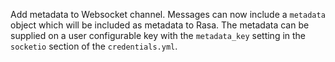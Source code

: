 Add metadata to Websocket channel. Messages can now include a `metadata` object which will be included as metadata to Rasa. The metadata can be supplied on a user configurable key with the `metadata_key` setting in the `socketio` section of the `credentials.yml`.